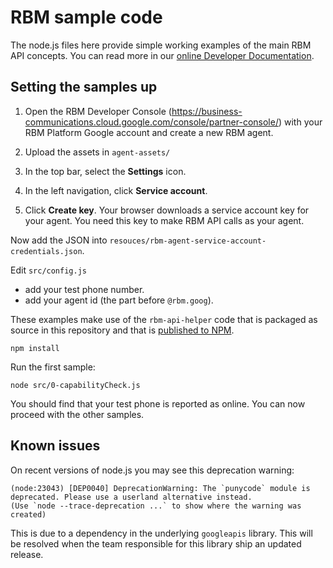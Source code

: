 # RBM sample code
The node.js files here provide simple working examples of the
main RBM API concepts. You can read more in our [online Developer Documentation](https://developers.google.com/business-communications/rcs-business-messaging/guides/get-started/how-it-works).

## Setting the samples up

1.  Open the RBM Developer Console (https://business-communications.cloud.google.com/console/partner-console/)
    with your RBM Platform Google account and create a new RBM agent.

2.  Upload the assets in `agent-assets/`

2.  In the top bar, select the **Settings** icon.

3.  In the left navigation, click **Service account**.

4.  Click **Create key**. Your browser downloads a service account key for your agent.
    You need this key to make RBM API calls as your agent.

Now add the JSON into `resouces/rbm-agent-service-account-credentials.json`.

Edit `src/config.js`

-   add your test phone number.
-   add your agent id (the part before `@rbm.goog`).

These examples make use of the `rbm-api-helper` code that is packaged as source in this
repository and that is [published to NPM](https://www.npmjs.com/package/@google/rcsbusinessmessaging).


``
npm install
``

Run the first sample:

``
node src/0-capabilityCheck.js
``

You should find that your test phone is reported as online. You can now
proceed with the other samples.

## Known issues

On recent versions of node.js you may see this deprecation warning:

```
(node:23043) [DEP0040] DeprecationWarning: The `punycode` module is deprecated. Please use a userland alternative instead.
(Use `node --trace-deprecation ...` to show where the warning was created)
```

This is due to a dependency in the underlying `googleapis` library. This will be resolved
when the team responsible for this library ship an updated release.